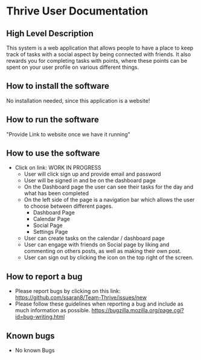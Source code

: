 # Thrive User Documentation
## High Level Description
This system is a web application that allows people to have a place to keep track of tasks with a social aspect by being connected with friends. It also rewards you for completing tasks with points, where these points can be spent on your user profile on various different things.   

## How to install the software
No installation needed, since this application is a website!

## How to run the software
"Provide Link to website once we have it running"

## How to use the software
  * Click on link: WORK IN PROGRESS
    * User will click sign up and provide email and password
    * User will be signed in and be on the dashboard page
    * On the Dashboard page the user can see their tasks for the day and what has been completed
    * On the left side of the page is a navigation bar which allows the user to choose between different pages.
      * Dashboard Page
      * Calendar Page
      * Social Page
      * Settings Page
    * User can create tasks on the calendar / dashboard page
    * User can engage with friends on Social page by liking and commenting on others posts, as well as making their own post.
    * User can sign out by clicking the icon on the top right of the screen. 

## How to report a bug
  * Please report bugs by clicking on this link: https://github.com/ssaran8/Team-Thrive/issues/new
  * Please follow these guidelines when reporting a bug and include as much information as possible. https://bugzilla.mozilla.org/page.cgi?id=bug-writing.html

## Known bugs
  * No known Bugs 
